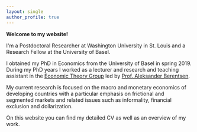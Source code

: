 ```yaml
---
layout: single
author_profile: true
---
```


**Welcome to my website!**

I'm a Postdoctoral Researcher at Washington University in St. Louis and a Research Fellow at the University of Basel.

I obtained my PhD in Economics from the University of Basel in spring 2019. During my PhD years I worked as a lecturer and research and teaching assistant in the [Economic Theory Group](https://wwz.unibas.ch/en/economictheory/) led by [Prof. Aleksander Berentsen](https://wwz.unibas.ch/en/berentsen/).

My current research is focused on the macro and monetary economics of developing countries with a particular emphasis on frictional and segmented markets and related issues such as informality, financial exclusion and dollarization.

On this website you can find my detailed CV as well as an overview of my work.
